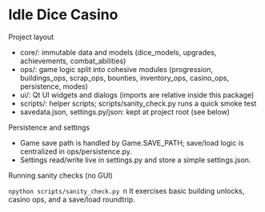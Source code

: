 ﻿# Idle Dice Casino

Project layout

- core/: immutable data and models (dice_models, upgrades, achievements, combat_abilities)
- ops/: game logic split into cohesive modules (progression, buildings_ops, scrap_ops, bounties, inventory_ops, casino_ops, persistence, modes)
- ui/: Qt UI widgets and dialogs (imports are relative inside this package)
- scripts/: helper scripts; scripts/sanity_check.py runs a quick smoke test
- savedata.json, settings.py/json: kept at project root (see below)

Persistence and settings

- Game save path is handled by Game.SAVE_PATH; save/load logic is centralized in ops/persistence.py.
- Settings read/write live in settings.py and store a simple settings.json.

Running sanity checks (no GUI)

``npython scripts/sanity_check.py
``n
It exercises basic building unlocks, casino ops, and a save/load roundtrip.


